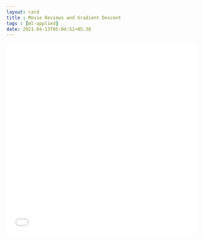 ```yaml
---
layout: card
title : Movie Reviews and Gradient Descent
tags : [ml-applied]
date: 2021-04-13T05:04:51+05:30
---
```


<!--<embed src="{{site.dev-images}}/2021-04-13-014-movie-reviews-and-gradient-descent.pdf" width="500" height="500"  type="application/pdf" frameborder="0" allowfullscreen>-->
<embed src="{{site.images}}/2021-04-13-014-movie-reviews-and-gradient-descent.pdf" width="500" height="500"  type="application/pdf" frameborder="0" allowfullscreen>
    